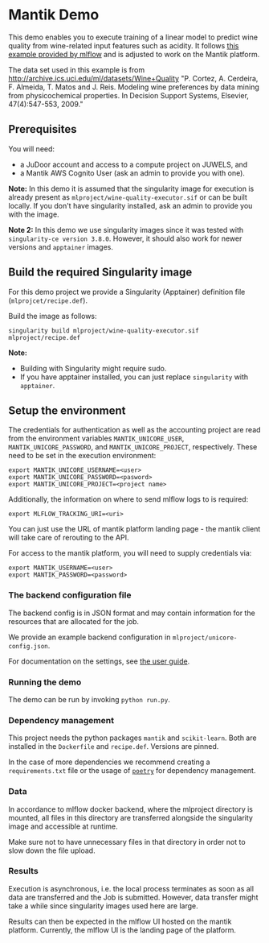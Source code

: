 # Mantik Demo

This demo enables you to execute training of a linear model to predict wine
quality from wine-related input features such as acidity. It follows
[this example provided by mlflow](https://github.com/mlflow/mlflow/tree/master/examples/docker)
and is adjusted to work on the Mantik platform.

The data set used in this example is from
http://archive.ics.uci.edu/ml/datasets/Wine+Quality
"P. Cortez, A. Cerdeira, F. Almeida, T. Matos and J. Reis.
Modeling wine preferences by data mining from physicochemical properties.
In Decision Support Systems, Elsevier, 47(4):547-553, 2009."

## Prerequisites

You will need:
 - a JuDoor account and access to a compute project on JUWELS, and
 - a Mantik AWS Cognito User (ask an admin to provide you with one).

**Note:** In this demo it is assumed that the singularity image for execution
is already present as `mlproject/wine-quality-executor.sif` or can be built locally. If you don't have
singularity installed, ask an admin to provide you with the image.

**Note 2:** In this demo we use singularity images since it was tested with
`singularity-ce version 3.8.0`. However, it should also work for newer versions
and `apptainer` images. 

## Build the required Singularity image

For this demo project we provide a Singularity (Apptainer) definition file
(`mlprojcet/recipe.def`).

Build the image as follows:

```commandline
singularity build mlproject/wine-quality-executor.sif mlproject/recipe.def
```

**Note:** 
 - Building with Singularity might require sudo.
 - If you have apptainer installed, you can just replace `singularity` with
`apptainer`.

## Setup the environment


The credentials for authentication as well as the accounting project are read
from the environment variables `MANTIK_UNICORE_USER`,
`MANTIK_UNICORE_PASSWORD`, and `MANTIK_UNICORE_PROJECT`, respectively.
These need to be set in the execution environment:

```commandline
export MANTIK_UNICORE_USERNAME=<user>
export MANTIK_UNICORE_PASSWORD=<pasword>
export MANTIK_UNICORE_PROJECT=<project name>
```

Additionally, the information on where to send mlflow logs to is required:

```commandline
export MLFLOW_TRACKING_URI=<uri>
```

You can just use the URL of mantik platform landing page - the mantik client
will take care of rerouting to the API.

For access to the mantik platform, you will need to supply credentials via:

```commandline
export MANTIK_USERNAME=<user>
export MANTIK_PASSWORD=<password>
```

### The backend configuration file

The backend config is in JSON format and may contain information for the
resources that are allocated for the job.

We provide an example backend configuration in `mlproject/unicore-config.json`.

For documentation on the settings, see 
[the user guide](../../instructions/user_guide.md#backend-configuration).

### Running the demo

The demo can be run by invoking `python run.py`.

### Dependency management

This project needs the python packages `mantik` and `scikit-learn`. Both are
installed in the `Dockerfile` and `recipe.def`. Versions are pinned.

In the case of more dependencies we recommend creating a `requirements.txt`
file or the usage of [`poetry`](https://python-poetry.org/) for dependency
management.


### Data

In accordance to mlflow docker backend, where the mlproject directory is
mounted, all files in this directory are transferred alongside the singularity
image and accessible at runtime.

Make sure not to have unnecessary files in that directory in order not to slow
down the file upload.


### Results

Execution is asynchronous, i.e. the local process terminates as soon as all
data are transferred and the Job is submitted. However, data transfer might
take a while since singularity images used here are large.

Results can then be expected in the mlflow UI hosted on the mantik platform.
Currently, the mlflow UI is the landing page of the platform.
